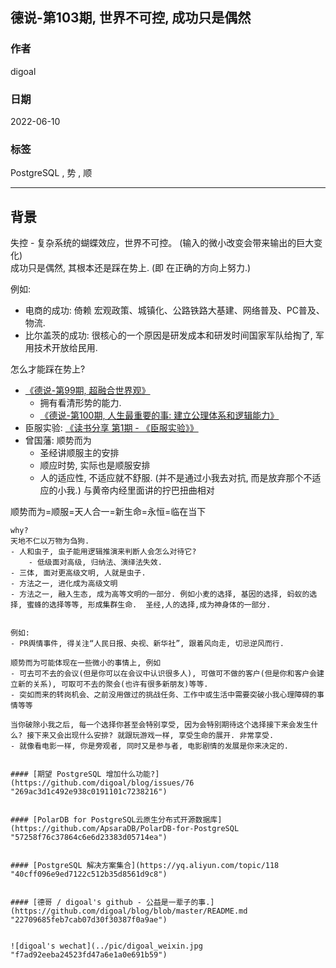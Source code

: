 ## 德说-第103期, 世界不可控, 成功只是偶然       
        
### 作者        
digoal        
        
### 日期        
2022-06-10        
        
### 标签        
PostgreSQL , 势 , 顺    
        
----        
        
## 背景        
    
失控 - 复杂系统的蝴蝶效应，世界不可控。  (输入的微小改变会带来输出的巨大变化)      
成功只是偶然, 其根本还是踩在势上.   (即 在正确的方向上努力.)     
  
例如:  
- 电商的成功: 倚赖  宏观政策、城镇化、公路铁路大基建、网络普及、PC普及、物流.        
- 比尔盖茨的成功: 很核心的一个原因是研发成本和研发时间国家军队给掏了, 军用技术开放给民用.      
    
怎么才能踩在势上?    
- [《德说-第99期, 超融合世界观》](../202205/20220521_01.md)    
    - 拥有看清形势的能力.   
    - [《德说-第100期, 人生最重要的事: 建立公理体系和逻辑能力》](../202206/20220610_01.md)  
- 臣服实验: [《读书分享 第1期 - 《臣服实验》》](../202203/20220312_01.md)          
- 曾国藩: 顺势而为        
    - 圣经讲顺服主的安排        
    - 顺应时势, 实际也是顺服安排      
    - 人的适应性, 不适应就不舒服. (并不是通过小我去对抗, 而是放弃那个不适应的小我.) 与黄帝内经里面讲的拧巴扭曲相对             
  
  
顺势而为=顺服=天人合一=新生命=永恒=临在当下      
```
why?
天地不仁以万物为刍狗.
- 人和虫子, 虫子能用逻辑推演来判断人会怎么对待它?
    - 低级面对高级, 归纳法、演绎法失效.
- 三体, 面对更高级文明, 人就是虫子.
- 方法之一, 进化成为高级文明
- 方法之一, 融入生态, 成为高等文明的一部分. 例如小麦的选择, 基因的选择, 蚂蚁的选择, 蜜蜂的选择等等, 形成集群生命.  圣经,人的选择,成为神身体的一部分.   
           
  
例如:   
- PR舆情事件, 得关注“人民日报、央视、新华社”, 跟着风向走, 切忌逆风而行.         
  
顺势而为可能体现在一些微小的事情上, 例如    
- 可去可不去的会议(但是你可以在会议中认识很多人), 可做可不做的客户(但是你和客户会建立新的关系), 可取可不去的聚会(也许有很多新朋友)等等.   
- 突如而来的转岗机会、之前没用做过的挑战任务、工作中或生活中需要突破小我心理障碍的事情等等    
  
当你破除小我之后, 每一个选择你甚至会特别享受, 因为会特别期待这个选择接下来会发生什么? 接下来又会出现什么安排? 就跟玩游戏一样, 享受生命的展开. 非常享受.        
- 就像看电影一样, 你是旁观者, 同时又是参与者, 电影剧情的发展是你来决定的.    
  
  
#### [期望 PostgreSQL 增加什么功能?](https://github.com/digoal/blog/issues/76 "269ac3d1c492e938c0191101c7238216")
  
  
#### [PolarDB for PostgreSQL云原生分布式开源数据库](https://github.com/ApsaraDB/PolarDB-for-PostgreSQL "57258f76c37864c6e6d23383d05714ea")
  
  
#### [PostgreSQL 解决方案集合](https://yq.aliyun.com/topic/118 "40cff096e9ed7122c512b35d8561d9c8")
  
  
#### [德哥 / digoal's github - 公益是一辈子的事.](https://github.com/digoal/blog/blob/master/README.md "22709685feb7cab07d30f30387f0a9ae")
  
  
![digoal's wechat](../pic/digoal_weixin.jpg "f7ad92eeba24523fd47a6e1a0e691b59")
  
